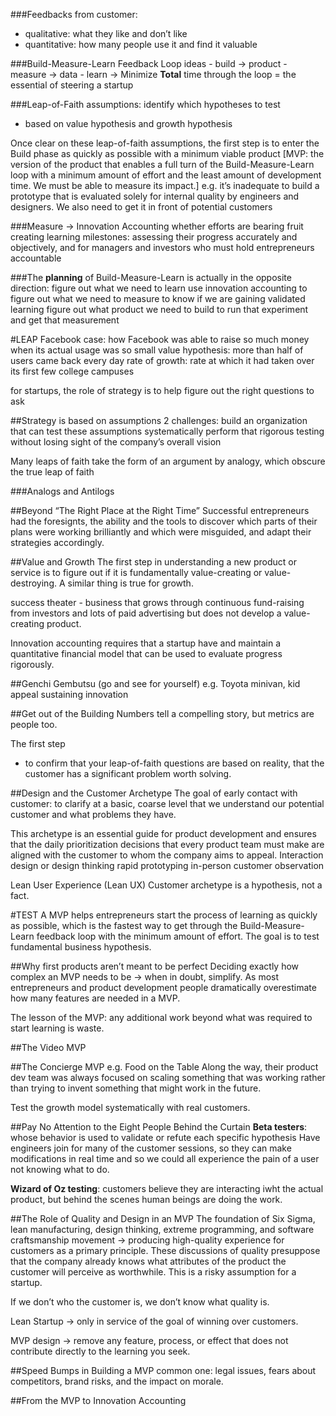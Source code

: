 ###Feedbacks from customer:
- qualitative: what they like and don’t like
- quantitative: how many people use it and find it valuable

###Build-Measure-Learn Feedback Loop
	ideas - build → product - measure →  data - learn →
	Minimize **Total** time through the loop  =  the essential of steering a startup


###Leap-of-Faith assumptions:
identify which hypotheses to test
- based on value hypothesis and growth hypothesis

Once clear on these leap-of-faith assumptions, the first step is to enter the Build phase as quickly as possible with a minimum viable product [MVP: the version of the product that enables a full turn of the Build-Measure-Learn loop with a minimum amount of effort and the least amount of development time. We must be able to measure its impact.]
	e.g. it’s inadequate to build a prototype that is evaluated solely for internal quality by engineers and designers. We also need to get it in front of potential customers

###Measure → Innovation Accounting
whether efforts are bearing fruit
creating learning milestones: assessing their progress accurately and objectively, and for managers and investors who must hold entrepreneurs accountable

###The **planning** of Build-Measure-Learn is actually in the opposite direction:
figure out what we need to learn
use innovation accounting to figure out what we need to measure to know if we are gaining validated learning
figure out what product we need to build to run that experiment and get that measurement

#LEAP
Facebook case:
	how Facebook was able to raise so much money when its actual usage was so small
value hypothesis: more than half of users came back every day
rate of growth: rate at which it had taken over its first few college campuses

for startups, the role of strategy is to help figure out the right questions to ask

##Strategy is based on assumptions
2 challenges:
build an organization that can test these assumptions systematically
perform that rigorous testing without losing sight of the company’s overall vision

Many leaps of faith take the form of an argument by analogy, which obscure the true leap of faith

###Analogs and Antilogs

##Beyond “The Right Place at the Right Time”
Successful entrepreneurs had the foresignts, the ability and the tools to discover which parts of their plans were working brilliantly and which were misguided, and adapt their strategies accordingly.

##Value and Growth
The first step in understanding a new product or service is to figure out if it is fundamentally value-creating or value-destroying. A similar thing is true for growth.

success theater - business that grows through continuous fund-raising from investors and lots of paid advertising but does not develop a value-creating product.

Innovation accounting requires that a startup have and maintain a quantitative financial model that can be used to evaluate progress rigorously.

##Genchi Gembutsu (go and see for yourself)
e.g. Toyota minivan, kid appeal
sustaining innovation

##Get out of the Building
Numbers tell a compelling story, but metrics are people too.

The first step
- to confirm that your leap-of-faith questions are based on reality, that the customer has a significant problem worth solving.


##Design and the Customer Archetype
The goal of early contact with customer:
	to clarify at a basic, coarse level that we understand our potential customer and what problems they have.

This archetype is an essential guide for product development and ensures that the daily prioritization decisions that every product team must make are aligned with the customer to whom the company aims to appeal.
Interaction design or design thinking 
rapid prototyping
in-person customer observation

Lean User Experience (Lean UX)
Customer archetype is a hypothesis, not a fact.



#TEST
A MVP helps entrepreneurs start the process of learning as quickly as possible, which is the fastest way to get through the Build-Measure-Learn feedback loop with the minimum amount of effort. The goal is to test fundamental business hypothesis.

##Why first products aren’t meant to be perfect
Deciding exactly how complex an MVP needs to be → when in doubt, simplify. As most entrepreneurs and product development people dramatically overestimate how many features are needed in a MVP.

The lesson of the MVP: any additional work beyond what  was required to start learning is waste.

##The Video MVP 

##The Concierge MVP
e.g. Food on the Table
Along the way, their product dev team was always focused on scaling something that was working rather than trying to invent something that might work in the future.

Test the growth model systematically with real customers.

##Pay No Attention to the Eight People Behind the Curtain
**Beta testers**: whose behavior is used to validate or refute each specific hypothesis
Have engineers join for many of the customer sessions, so they can make modifications in real time and so we could all experience the pain of a user not knowing what to do.

**Wizard of Oz testing**: customers believe they are interacting iwht the actual product, but behind the scenes human beings are doing the work.

##The Role of Quality and Design in an MVP
The foundation of Six Sigma, lean manufacturing, design thinking, extreme programming, and software craftsmanship movement → producing high-quality experience for customers as a primary principle. These discussions of quality presuppose that the company already knows what attributes of the product the customer will perceive as worthwhile. This is a risky assumption for a startup.

If we don’t who the customer is, we don’t know what quality is.

Lean Startup → only in service of the goal of winning over customers.

MVP design → remove any feature, process, or effect that does not contribute directly to the learning you seek.

##Speed Bumps in Building a MVP
common one: legal issues, fears about competitors, brand risks, and the impact on morale.

##From the MVP to Innovation Accounting
